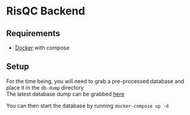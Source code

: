 # RisQC Backend

## Requirements
* [Docker](https://www.docker.com/get-started) with compose

## Setup
For the time being, you will need to grab a pre-processed database and place it in the `db-dump` directory  
The latest database dump can be grabbed [here](https://drive.google.com/file/d/1i-WBtBt1lQZejS5YClAxdPxeeun2ACNH/view?usp=sharing)

You can then start the database by running `docker-compose up -d`